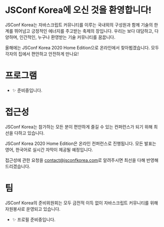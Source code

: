 # JSConf Korea에 오신 것을 환영합니다!

JSConf Korea는 자바스크립트 커뮤니티를 이루는 국내외의 구성원과 함께 기술의 한계를 뛰어넘고 긍정적인 에너지를 주고받는 축제의 장입니다. 우리는 보다 대담하고, 다양하며, 인간적인, 누구나 환영받는 기술 커뮤니티를 꿈꿉니다.

올해에는 JSConf Korea 2020 Home Edition으로 온라인에서 찾아뵙겠습니다. 모두 각자의 집에서 편안하고 안전하게 만나요!

# 프로그램

- ✨ 준비중입니다.

# 접근성

JSConf Korea는 참가하는 모든 분이 편안하게 즐길 수 있는 컨퍼런스가 되기 위해 최선을 다하고 있습니다.

JSConf Korea 2020 Home Edition은 온라인 컨퍼런스로 진행됩니다. 모든 발표는 영어, 한국어로 실시간 자막이 제공될 예정입니다.

접근성에 관한 요청을 [contact@jsconfkorea.com](mailto:contact@jsconfkorea.com)로 알려주시면 최선을 다해 반영해드리겠습니다.

# 팀

JSConf Korea의 준비위원회는 모두 금전적 이득 없이 자바스크립트 커뮤니티를 위해 자원봉사로 운영되고 있습니다.

- ✨ 프로필 준비중입니다.
